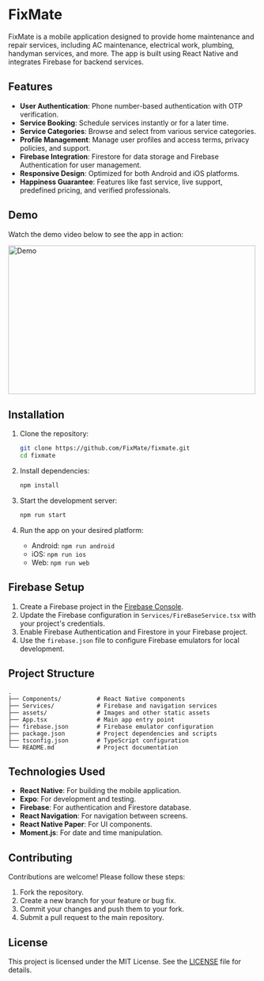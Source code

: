 # FixMate

FixMate is a mobile application designed to provide home maintenance and repair services, including AC maintenance, electrical work, plumbing, handyman services, and more. The app is built using React Native and integrates Firebase for backend services.

## Features

- **User Authentication**: Phone number-based authentication with OTP verification.
- **Service Booking**: Schedule services instantly or for a later time.
- **Service Categories**: Browse and select from various service categories.
- **Profile Management**: Manage user profiles and access terms, privacy policies, and support.
- **Firebase Integration**: Firestore for data storage and Firebase Authentication for user management.
- **Responsive Design**: Optimized for both Android and iOS platforms.
- **Happiness Guarantee**: Features like fast service, live support, predefined pricing, and verified professionals.

## Demo

Watch the demo video below to see the app in action:

<img src="./FixMateDemo.gif" alt="Demo" width="500"  height="300">

## Installation

1. Clone the repository:
   ```bash
   git clone https://github.com/FixMate/fixmate.git
   cd fixmate
   ```

2. Install dependencies:
   ```bash
   npm install
   ```

3. Start the development server:
   ```bash
   npm run start
   ```

4. Run the app on your desired platform:
   - Android: `npm run android`
   - iOS: `npm run ios`
   - Web: `npm run web`

## Firebase Setup

1. Create a Firebase project in the [Firebase Console](https://console.firebase.google.com/).
2. Update the Firebase configuration in `Services/FireBaseService.tsx` with your project's credentials.
3. Enable Firebase Authentication and Firestore in your Firebase project.
4. Use the `firebase.json` file to configure Firebase emulators for local development.

## Project Structure

```
.
├── Components/          # React Native components
├── Services/            # Firebase and navigation services
├── assets/              # Images and other static assets
├── App.tsx              # Main app entry point
├── firebase.json        # Firebase emulator configuration
├── package.json         # Project dependencies and scripts
├── tsconfig.json        # TypeScript configuration
└── README.md            # Project documentation
```

## Technologies Used

- **React Native**: For building the mobile application.
- **Expo**: For development and testing.
- **Firebase**: For authentication and Firestore database.
- **React Navigation**: For navigation between screens.
- **React Native Paper**: For UI components.
- **Moment.js**: For date and time manipulation.

## Contributing

Contributions are welcome! Please follow these steps:

1. Fork the repository.
2. Create a new branch for your feature or bug fix.
3. Commit your changes and push them to your fork.
4. Submit a pull request to the main repository.

## License

This project is licensed under the MIT License. See the [LICENSE](LICENSE) file for details.
